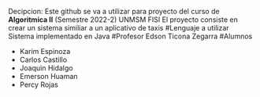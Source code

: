 Decipcion: Este github se va a utilizar para proyecto del curso de **Algoritmica II** (Semestre 2022-2) UNMSM FISI
El proyecto consiste en crear un sistema similiar a un aplicativo de taxis
#Lenguaje a utilizar
Sistema implementado en Java
#Profesor
Edson Ticona Zegarra
#Alumnos
- Karim Espinoza
- Carlos Castillo
- Joaquin Hidalgo
- Emerson Huaman
- Percy Rojas
